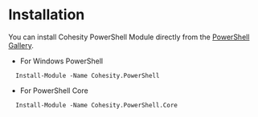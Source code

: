 # Installation

You can install Cohesity PowerShell Module directly from the [PowerShell Gallery](https://www.powershellgallery.com).

* For Windows PowerShell
```
  Install-Module -Name Cohesity.PowerShell
```

* For PowerShell Core
```
  Install-Module -Name Cohesity.PowerShell.Core
```
